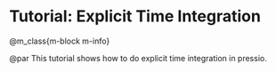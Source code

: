 
# Tutorial: Explicit Time Integration

@m_class{m-block m-info}

@par
This tutorial shows how to do explicit time integration in pressio.
